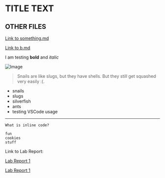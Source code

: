# TITLE TEXT
## OTHER FILES
[Link to something.md](https://ebayraktaroglu.github.io/cse15l-lab-reports/something.html)

[Link to b.md](https://ebayraktaroglu.github.io/cse15l-lab-reports/b.html)

I am testing **bold** and *italic*

![Image](https://libreshot.com/wp-content/uploads/2018/02/snail.jpg)

> Snails are like slugs, but they have shells. But they still get squashed very easily :(.

* snails
* slugs
* silverfish
* ants
* testing VSCode usage


---


`What is inline code?`
```
fun
cookies
stuff
```



Link to Lab Report:

[Lab Report 1](lab-report-1-week-2.html)

[Lab Report 1](https://ebayraktaroglu.github.io/cse15l-lab-reports/lab-report-1-week-2.html)
